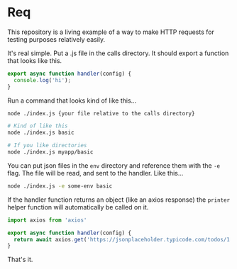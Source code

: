 # Req

This repository is a living example of a way to make HTTP requests for testing
purposes relatively easily.

It's real simple. Put a .js file in the calls directory. It should export a
function that looks like this.

```js
export async function handler(config) {
  console.log('hi');
}
```

Run a command that looks kind of like this...
```sh
node ./index.js {your file relative to the calls directory}

# Kind of like this
node ./index.js basic

# If you like directories
node ./index.js myapp/basic
```

You can put json files in the `env` directory and reference them with the `-e`
flag. The file will be read, and sent to the handler. Like this...

```sh
node ./index.js -e some-env basic
```

If the handler function returns an object (like an axios response) the `printer`
helper function will automatically be called on it.

```js
import axios from 'axios'

export async function handler(config) {
  return await axios.get('https://jsonplaceholder.typicode.com/todos/1')
}
```

That's it.
